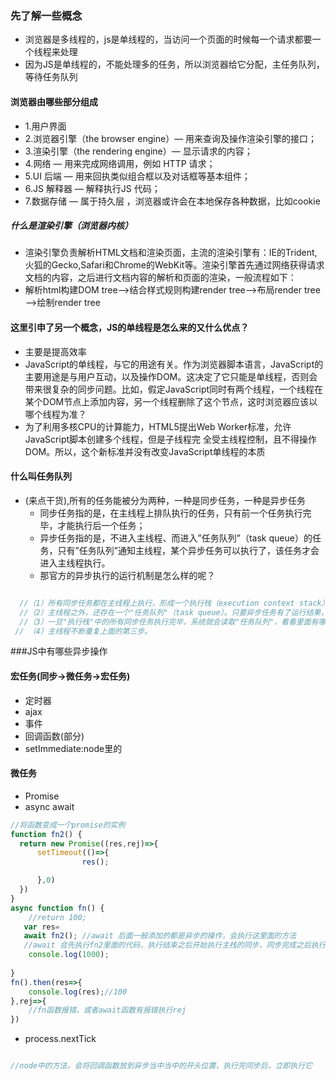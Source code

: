 ### 先了解一些概念
- 浏览器是多线程的，js是单线程的，当访问一个页面的时候每一个请求都要一个线程来处理
- 因为JS是单线程的，不能处理多的任务，所以浏览器给它分配，主任务队列，等待任务队列
#### 浏览器由哪些部分组成
- 1.用户界面 
- 2.浏览器引擎（the browser engine）— 用来查询及操作渲染引擎的接口； 
- 3.渲染引擎（the rendering engine）— 显示请求的内容； 
- 4.网络 — 用来完成网络调用，例如 HTTP 请求； 
- 5.UI 后端 — 用来回执类似组合框以及对话框等基本组件； 
- 6.JS 解释器 — 解释执行JS 代码； 
- 7.数据存储 — 属于持久层 ，浏览器或许会在本地保存各种数据，比如cookie
##### 什么是渲染引擎（浏览器内核）
- 渲染引擎负责解析HTML文档和渲染页面，主流的渲染引擎有：IE的Trident,火狐的Gecko,Safari和Chrome的WebKit等。渲染引擎首先通过网络获得请求文档的内容，之后进行文档内容的解析和页面的渲染，一般流程如下：    
- 解析html构建DOM tree—->结合样式规则构建render tree—>布局render tree—>绘制render tree
    

#### 这里引申了另一个概念，JS的单线程是怎么来的又什么优点？
   - 主要是提高效率
   - JavaScript的单线程，与它的用途有关。作为浏览器脚本语言，JavaScript的主要用途是与用户互动，以及操作DOM。这决定了它只能是单线程，否则会带来很复杂的同步问题。比如，假定JavaScript同时有两个线程，一个线程在某个DOM节点上添加内容，另一个线程删除了这个节点，这时浏览器应该以哪个线程为准？
   - 为了利用多核CPU的计算能力，HTML5提出Web Worker标准，允许JavaScript脚本创建多个线程，但是子线程完 
     全受主线程控制，且不得操作DOM。所以，这个新标准并没有改变JavaScript单线程的本质
#### 什么叫任务队列
- (来点干货),所有的任务能被分为两种，一种是同步任务，一种是异步任务
  - 同步任务指的是，在主线程上排队执行的任务，只有前一个任务执行完毕，才能执行后一个任务；
  - 异步任务指的是，不进入主线程、而进入”任务队列”（task queue）的任务，只有”任务队列”通知主线程，某个异步任务可以执行了，该任务才会进入主线程执行。
  - 那官方的异步执行的运行机制是怎么样的呢？
```js

  //（1）所有同步任务都在主线程上执行，形成一个执行栈（execution context stack）。
  //（2）主线程之外，还存在一个"任务队列"（task queue）。只要异步任务有了运行结果，就在"任务队列"之中放置一个事件。
  //（3）一旦"执行栈"中的所有同步任务执行完毕，系统就会读取"任务队列"，看看里面有哪些事件。那些对应的异步任务，于是结束等待状态，进入执行栈，开始执行。
 // （4）主线程不断重复上面的第三步。
```
     
     
 
###JS中有哪些异步操作
#### 宏任务(同步->微任务->宏任务)
- 定时器
- ajax
- 事件
- 回调函数(部分)
- setImmediate:node里的



#### 微任务
- Promise
- async  await
```js
//将函数变成一个promise的实例
function fn2() {
  return new Promise((res,rej)=>{
      setTimeout(()=>{
                res();

      },0)
  })
}
async function fn() {
    //return 100;
   var res=
   await fn2(); //await 后面一般添加的都是异步的操作，会执行这里面的方法
   //await 会先执行fn2里面的代码，执行结束之后开始执行主栈的同步，同步完成之后执行await后面的代码
    console.log(1000);
  
}
fn().then(res=>{
    console.log(res);//100
},rej=>{
    //fn函数报错，或者await函数有报错执行rej
})
```
- process.nextTick
```js

//node中的方法，会将回调函数放到异步当中当中的开头位置，执行完同步后，立即执行它
```